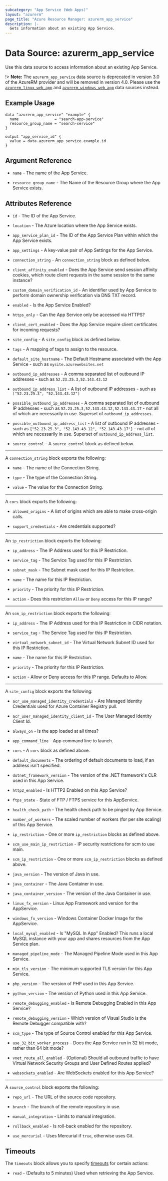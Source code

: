 ```yaml
---
subcategory: "App Service (Web Apps)"
layout: "azurerm"
page_title: "Azure Resource Manager: azurerm_app_service"
description: |-
  Gets information about an existing App Service.
---
```


# Data Source: azurerm_app_service

Use this data source to access information about an existing App Service.

!> **Note:** The `azurerm_app_service` data source is deprecated in version 3.0 of the AzureRM provider and will be removed in version 4.0. Please use the [`azurerm_linux_web_app`](https://registry.terraform.io/providers/hashicorp/azurerm/latest/docs/data-sources/linux_web_app) and [`azurerm_windows_web_app`](https://registry.terraform.io/providers/hashicorp/azurerm/latest/docs/data-sources/windows_web_app) data sources instead.

## Example Usage

```hcl
data "azurerm_app_service" "example" {
  name                = "search-app-service"
  resource_group_name = "search-service"
}

output "app_service_id" {
  value = data.azurerm_app_service.example.id
}
```

## Argument Reference

* `name` - The name of the App Service.

* `resource_group_name` - The Name of the Resource Group where the App Service exists.

## Attributes Reference

* `id` - The ID of the App Service.

* `location` - The Azure location where the App Service exists.

* `app_service_plan_id` - The ID of the App Service Plan within which the App Service exists.

* `app_settings` - A key-value pair of App Settings for the App Service.

* `connection_string` - An `connection_string` block as defined below.

* `client_affinity_enabled` - Does the App Service send session affinity cookies, which route client requests in the same session to the same instance?

* `custom_domain_verification_id` - An identifier used by App Service to perform domain ownership verification via DNS TXT record.

* `enabled` - Is the App Service Enabled?

* `https_only` - Can the App Service only be accessed via HTTPS?

* `client_cert_enabled` - Does the App Service require client certificates for incoming requests?

* `site_config` - A `site_config` block as defined below.

* `tags` - A mapping of tags to assign to the resource.

* `default_site_hostname` - The Default Hostname associated with the App Service - such as `mysite.azurewebsites.net`

* `outbound_ip_addresses` - A comma separated list of outbound IP addresses - such as `52.23.25.3,52.143.43.12`

* `outbound_ip_address_list` - A list of outbound IP addresses - such as `["52.23.25.3", "52.143.43.12"]`

* `possible_outbound_ip_addresses` - A comma separated list of outbound IP addresses - such as `52.23.25.3,52.143.43.12,52.143.43.17` - not all of which are necessarily in use. Superset of `outbound_ip_addresses`.

* `possible_outbound_ip_address_list` - A list of outbound IP addresses - such as `["52.23.25.3", "52.143.43.12", "52.143.43.17"]` - not all of which are necessarily in use. Superset of `outbound_ip_address_list`.

* `source_control` - A `source_control` block as defined below.

---

A `connection_string` block exports the following:

* `name` - The name of the Connection String.

* `type` - The type of the Connection String.

* `value` - The value for the Connection String.

---

A `cors` block exports the following:

* `allowed_origins` - A list of origins which are able to make cross-origin calls.

* `support_credentials` - Are credentials supported?

---

An `ip_restriction` block exports the following:

* `ip_address` - The IP Address used for this IP Restriction.

* `service_tag` - The Service Tag used for this IP Restriction.

* `subnet_mask` - The Subnet mask used for this IP Restriction.

* `name` - The name for this IP Restriction.

* `priority` - The priority for this IP Restriction.

* `action` - Does this restriction `Allow` or `Deny` access for this IP range?

---
An `scm_ip_restriction` block exports the following:  

* `ip_address` - The IP Address used for this IP Restriction in CIDR notation.

* `service_tag` - The Service Tag used for this IP Restriction.

* `virtual_network_subnet_id` - The Virtual Network Subnet ID used for this IP Restriction.

* `name` - The name for this IP Restriction.

* `priority` - The priority for this IP Restriction.

* `action` - Allow or Deny access for this IP range. Defaults to Allow.  

---

A `site_config` block exports the following:

* `acr_use_managed_identity_credentials` - Are Managed Identity Credentials used for Azure Container Registry pull.

* `acr_user_managed_identity_client_id` - The User Managed Identity Client Id.

* `always_on` - Is the app loaded at all times?

* `app_command_line` - App command line to launch.

* `cors` - A `cors` block as defined above.

* `default_documents` - The ordering of default documents to load, if an address isn't specified.

* `dotnet_framework_version` - The version of the .NET framework's CLR used in this App Service.

* `http2_enabled` - Is HTTP2 Enabled on this App Service?

* `ftps_state` - State of FTP / FTPS service for this AppService.

* `health_check_path` - The health check path to be pinged by App Service.

* `number_of_workers` - The scaled number of workers (for per site scaling) of this App Service.

* `ip_restriction` - One or more `ip_restriction` blocks as defined above.

* `scm_use_main_ip_restriction` - IP security restrictions for scm to use main.  

* `scm_ip_restriction` - One or more `scm_ip_restriction` blocks as defined above.

* `java_version` - The version of Java in use.

* `java_container` - The Java Container in use.

* `java_container_version` - The version of the Java Container in use.

* `linux_fx_version` - Linux App Framework and version for the AppService.

* `windows_fx_version` - Windows Container Docker Image for the AppService.

* `local_mysql_enabled` - Is "MySQL In App" Enabled? This runs a local MySQL instance with your app and shares resources from the App Service plan.

* `managed_pipeline_mode` - The Managed Pipeline Mode used in this App Service.

* `min_tls_version` - The minimum supported TLS version for this App Service.

* `php_version` - The version of PHP used in this App Service.

* `python_version` - The version of Python used in this App Service.

* `remote_debugging_enabled` - Is Remote Debugging Enabled in this App Service?

* `remote_debugging_version` - Which version of Visual Studio is the Remote Debugger compatible with?

* `scm_type` - The type of Source Control enabled for this App Service.

* `use_32_bit_worker_process` - Does the App Service run in 32 bit mode, rather than 64 bit mode?

* `vnet_route_all_enabled` - (Optional) Should all outbound traffic to have Virtual Network Security Groups and User Defined Routes applied?

* `websockets_enabled` - Are WebSockets enabled for this App Service?

---

A `source_control` block exports the following:

* `repo_url` -  The URL of the source code repository.

* `branch` - The branch of the remote repository in use.

* `manual_integration` - Limits to manual integration.  

* `rollback_enabled` - Is roll-back enabled for the repository.

* `use_mercurial` - Uses Mercurial if `true`, otherwise uses Git.

## Timeouts

The `timeouts` block allows you to specify [timeouts](https://developer.hashicorp.com/terraform/language/resources/configure#define-operation-timeouts) for certain actions:

* `read` - (Defaults to 5 minutes) Used when retrieving the App Service.
